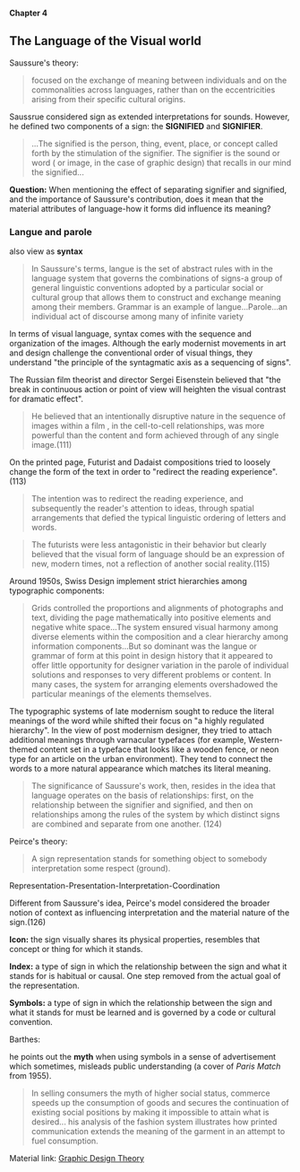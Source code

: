 **Chapter 4**

## The Language of the Visual world

Saussure's theory:
>focused on the exchange of meaning between individuals and on the commonalities across languages, rather than on the eccentricities arising from their specific cultural origins.

Saussrue considered sign as extended interpretations for sounds. However, he defined two components of a sign: the **SIGNIFIED** and **SIGNIFIER**.

>...The signified is the person, thing, event, place, or concept called forth by the stimulation of the signifier. The signifier is the sound or word ( or image, in the case of graphic design) that recalls in our mind the signified...

**Question:** When mentioning the effect of separating signifier and signified, and the importance of Saussure's contribution, does it mean that the material attributes of language-how it forms did influence its meaning?

### Langue and parole

also view as **syntax**
>In Saussure's terms, langue is the set of abstract rules with in the language
system that governs the combinations of signs-a group of general linguistic conventions adopted by a particular
social or cultural group that allows them to construct and exchange meaning among their members. Grammar is an example of langue...Parole...an individual act of discourse among many of infinite variety

In terms of visual language, syntax comes with the sequence and organization of the images. Although the early modernist movements in art and design challenge the conventional order of visual things, they understand "the principle of the syntagmatic axis as a sequencing of signs".

The Russian film theorist and director Sergei Eisenstein believed that "the break in continuous action or point of view will heighten the visual contrast for dramatic effect".

> He believed that an intentionally
disruptive nature in the sequence of images within a film , in the cell-to-cell relationships, was more powerful than the content and form achieved through of any single image.(111)

On the printed page, Futurist and Dadaist
compositions tried to loosely change the form of the text in order to "redirect the reading experience".(113)

>The intention was to redirect the reading experience, and subsequently the reader's attention to ideas, through spatial arrangements that defied the typical linguistic ordering of letters and words.

>The futurists were less antagonistic in their behavior but clearly believed that
the visual form of language should be an expression of new, modern times, not a reflection of another social reality.(115)

Around 1950s, Swiss Design implement strict hierarchies among typographic components:

> Grids controlled the proportions and alignments of photographs and text, dividing the page mathematically into
positive elements and negative white space...The system ensured visual harmony
among diverse elements within the composition and a clear hierarchy among information components...But so dominant was the langue or grammar of form at this point in design history that it appeared to offer little opportunity for designer
variation in the parole of individual solutions and responses to very different problems or content. In many cases, the system for arranging elements overshadowed the particular meanings of the elements themselves.

The typographic systems of late modernism sought to reduce the literal meanings of the word while shifted their focus on "a highly regulated hierarchy". In the view of post modernism designer, they tried to attach additional meanings through varnacular typefaces (for example, Western-themed content set in a typeface that looks like a wooden fence, or neon type for an article on the urban environment). They tend to connect the words to a more natural appearance which matches its literal meaning.

>The significance of Saussure's work, then, resides in the idea that language
operates on the basis of relationships: first, on the relationship between the
signifier and signified, and then on relationships among the rules of the system by which distinct signs are combined and separate from one another. (124)

Peirce's theory:
>A sign representation stands for something object to somebody interpretation some respect (ground).

Representation-Presentation-Interpretation-Coordination

Different from Saussure's idea, Peirce's model considered the broader notion of context as influencing interpretation and the material nature of the sign.(126)

**Icon:** the sign visually shares its physical properties, resembles that concept or thing for which it stands.

**Index:** a type of sign in which the relationship between the sign and what it stands for is habitual or causal. One step removed from the actual goal of the representation.

**Symbols:** a type of sign in which the relationship between the sign and what it stands for must be learned and is governed by a code or cultural convention.

Barthes:

he points out the **myth** when using symbols in a sense of advertisement which sometimes, misleads public understanding (a cover of *Paris Match* from 1955).

>In selling consumers the myth of higher social status, commerce speeds up the consumption of goods and secures the continuation of existing social positions by making it impossible to attain what is desired... his analysis of the fashion system illustrates how printed communication extends the meaning of the garment in an attempt to fuel consumption.

Material link: [Graphic Design Theory](https://1drv.ms/b/s!Ak55tr-1XMS7pUegEgCbQ1C10C3U)
